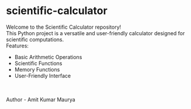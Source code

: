 # scientific-calculator

Welcome to the Scientific Calculator repository!<br>This Python project is a versatile and user-friendly calculator designed for scientific computations.<br>Features:<ul><li>Basic Arithmetic Operations</li><li>Scientific Functions</li><li>Memory Functions</li><li>User-Friendly Interface</li></ul>
<br><br>Author - Amit Kumar Maurya
